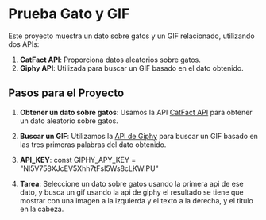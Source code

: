 # Prueba Gato y GIF

Este proyecto muestra un dato sobre gatos y un GIF relacionado, utilizando dos APIs:

1. **CatFact API**: Proporciona datos aleatorios sobre gatos.
2. **Giphy API**: Utilizada para buscar un GIF basado en el dato obtenido.

## Pasos para el Proyecto

1. **Obtener un dato sobre gatos**: Usamos la API [CatFact API](https://catfact.ninja/fact) para obtener un dato aleatorio sobre gatos.
2. **Buscar un GIF**: Utilizamos la [API de Giphy](https://developers.giphy.com/docs/) para buscar un GIF basado en las tres primeras palabras del dato obtenido.

3. **API_KEY**: const GIPHY_APY_KEY = "Nl5V758XJcEV5Xhh7tFsI5Ws8cLKWiPU"

4. **Tarea**: Seleccione un dato sobre gatos usando la primera api de ese dato,  y busca un gif usando la api de giphy
el resultado se tiene que mostrar con una imagen a la izquierda y el texto a la derecha, y el titulo en la cabeza.

